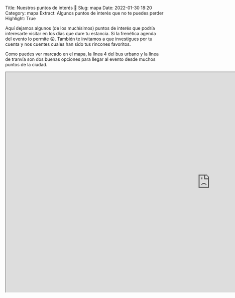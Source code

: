 Title: Nuestros puntos de interés 🚩
Slug: mapa
Date: 2022-01-30 18:20
Category: mapa
Extract: Algunos puntos de interés que no te puedes perder
Highlight: True

Aquí dejamos algunos (de los muchísimos) puntos de interés que podría interesarte visitar en los días que dure tu estancia.
Si la frenética agenda del evento lo permite 😜.
También te invitamos a que investigues por tu cuenta y nos cuentes cuales han sido tus rincones favoritos.

Como puedes ver marcado en el mapa, la línea 4 del bus urbano y la línea de tranvía son dos buenas opciones para llegar al evento desde muchos puntos de la ciudad.

<div style="text-align: center">
<iframe src="https://www.google.com/maps/d/u/0/embed?mid=1IxRp8wgFgWYjOHlw8XLpdZE2sbm_g4Yu&ehbc=2E312F" width="1300" height="700"></iframe>
<div>
